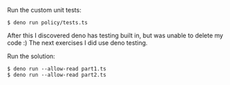 
Run the custom unit tests:

    $ deno run policy/tests.ts

After this I discovered deno has testing built in, but was unable to delete my code :)
The next exercises I did use deno testing.

Run the solution:

    $ deno run --allow-read part1.ts
    $ deno run --allow-read part2.ts
